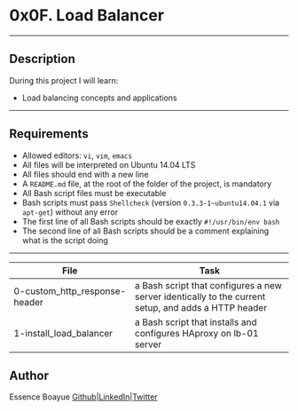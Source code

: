 # 0x0F. Load Balancer
---
## Description

During this project I will learn:
- Load balancing concepts and applications
---

## Requirements

- Allowed editors: `vi`, `vim`, `emacs`
- All files will be interpreted on Ubuntu 14.04 LTS
- All files should end with a new line
- A `README.md` file, at the root of the folder of the project, is mandatory
- All Bash script files must be executable
- Bash scripts must pass `Shellcheck` (version `0.3.3-1~ubuntu14.04.1` via `apt-get`) without any error
- The first line of all Bash scripts should be exactly `#!/usr/bin/env bash`
- The second line of all Bash scripts should be a comment explaining what is the script doing

---

File|Task
---|---
0-custom_http_response-header | a Bash script that configures a new server identically to the current setup, and adds a HTTP header
1-install_load_balancer | a Bash script that installs and configures HAproxy on lb-01 server


## Author
Essence Boayue [Github](https://github.com/eboayue)|[LinkedIn](https://www.linkedin.com/in/essenceboayue/)|[Twitter](https://twitter.com/girlsaregeeks2)
